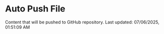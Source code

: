 # Auto Push File

Content that will be pushed to GitHub repository.
Last updated: 07/06/2025, 01:51:09 AM